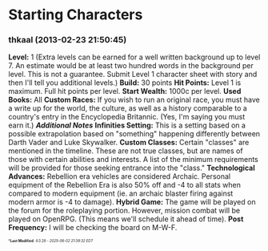 # Starting Characters

### **thkaal** (2013-02-23 21:50:45)

**Level:** 1 (Extra levels can be earned for a well written background up to level 7. An estimate would be at least two hundred words in the background per level. This is not a guarantee. Submit Level 1 character sheet with story and then I'll tell you additional levels.)
**Build:** 30 points
**Hit Points:** Level 1 is maximum. Full hit points per level.
**Start Wealth:** 1000c per level.
**Used Books:** All
**Custom Races:** If you wish to run an original race, you must have a write up for the world, the culture, as well as a history comparable to a country's entry in the Encyclopedia Britannic. (Yes, I'm saying you must earn it.)
***Additional Notes***
**Infinities Setting:** This is a setting based on a possible extrapolation based on "something" happening differently between Darth Vader and Luke Skywalker.
**Custom Classes:** Certain "classes" are mentioned in the timeline. These are not true classes, but are names of those with certain abilities and interests. A list of the minimum requirements will be provided for those seeking entrance into the "class."
**Technological Advances:** Rebellion era vehicles are considered Archaic. Personal equipment of the Rebellion Era is also 50% off and -4 to all stats when compared to modern equipment (ie. an archaic blaster firing against modern armor is -4 to damage).
**Hybrid Game:** The game will be played on the forum for the roleplaying portion. However, mission combat will be played on OpenRPG. (This means we'll schedule it ahead of time).
**Post Frequency:** I will be checking the board on M-W-F.



<span style="font-size: 0.5em;">***Last Modified**: 4.0.28 - *2025-06-02 21:39:32 EDT*</span>